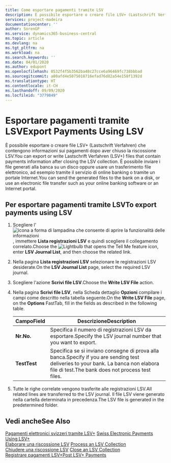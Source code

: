 ```yaml
---
title: Come esportare pagamenti tramite LSV
description: È possibile esportare o creare file LSV+ (Lastschrift Verfahren) che contengono informazioni sui pagamenti dopo aver chiuso la riscossione LSV. È possibile inviare i file generati alla banca su un disco oppure usare un trasferimento file elettronico, ad esempio tramite il servizio di online banking o tramite un portale Internet.
services: project-madeira
documentationcenter: ''
author: SorenGP
ms.service: dynamics365-business-central
ms.topic: article
ms.devlang: na
ms.tgt_pltfrm: na
ms.workload: na
ms.search.keywords: ''
ms.date: 04/01/2020
ms.author: edupont
ms.openlocfilehash: 0532f4f5b3562ba48c27cce6a96469fc738bbbad
ms.sourcegitcommit: a80afd4e5075018716efad76d82a54e158f1392d
ms.translationtype: HT
ms.contentlocale: it-CH
ms.lasthandoff: 09/09/2020
ms.locfileid: "3779849"
---
```

# <a name="export-payments-using-lsv"></a><span data-ttu-id="38610-104">Esportare pagamenti tramite LSV</span><span class="sxs-lookup"><span data-stu-id="38610-104">Export Payments Using LSV</span></span>
<span data-ttu-id="38610-105">È possibile esportare o creare file LSV+ (Lastschrift Verfahren) che contengono informazioni sui pagamenti dopo aver chiuso la riscossione LSV.</span><span class="sxs-lookup"><span data-stu-id="38610-105">You can export or write Lastschrift Verfahren (LSV+) files that contain payments information after closing the LSV collection.</span></span> <span data-ttu-id="38610-106">È possibile inviare i file generati alla banca su un disco oppure usare un trasferimento file elettronico, ad esempio tramite il servizio di online banking o tramite un portale Internet.</span><span class="sxs-lookup"><span data-stu-id="38610-106">You can send the generated files to the bank on a disk, or use an electronic file transfer such as your online banking software or an Internet portal.</span></span>  

## <a name="to-export-payments-using-lsv"></a><span data-ttu-id="38610-107">Per esportare pagamenti tramite LSV</span><span class="sxs-lookup"><span data-stu-id="38610-107">To export payments using LSV</span></span>  

1.  <span data-ttu-id="38610-108">Scegliere l'![icona a forma di lampadina che consente di aprire la funzionalità delle informazioni](../../media/ui-search/search_small.png "Informazioni sull'operazione che si desidera eseguire"), immettere **Lista registrazioni LSV** e quindi scegliere il collegamento correlato.</span><span class="sxs-lookup"><span data-stu-id="38610-108">Choose the ![Lightbulb that opens the Tell Me feature](../../media/ui-search/search_small.png "Tell me what you want to do") icon, enter **LSV Journal List**, and then choose the related link.</span></span>  
2.  <span data-ttu-id="38610-109">Nella pagina **Lista registrazioni LSV** selezionare le registrazioni LSV desiderate.</span><span class="sxs-lookup"><span data-stu-id="38610-109">On the **LSV Journal List** page, select the required LSV journal.</span></span>  
3.  <span data-ttu-id="38610-110">Scegliere l'azione **Scrivi file LSV**.</span><span class="sxs-lookup"><span data-stu-id="38610-110">Choose the **Write LSV File** action.</span></span>  
4.  <span data-ttu-id="38610-111">Nella pagina **Scrivi file LSV**, nella Scheda dettaglio **Opzioni** compilare i campi come descritto nella tabella seguente.</span><span class="sxs-lookup"><span data-stu-id="38610-111">On the **Write LSV File** page, on the **Options** FastTab, fill in the fields as described in the following table.</span></span>  

    |<span data-ttu-id="38610-112">Campo</span><span class="sxs-lookup"><span data-stu-id="38610-112">Field</span></span>|<span data-ttu-id="38610-113">Descrizione</span><span class="sxs-lookup"><span data-stu-id="38610-113">Description</span></span>|  
    |---------------------------------|---------------------------------------|  
    |<span data-ttu-id="38610-114">**Nr.**</span><span class="sxs-lookup"><span data-stu-id="38610-114">**No.**</span></span>|<span data-ttu-id="38610-115">Specifica il numero di registrazioni LSV da esportare.</span><span class="sxs-lookup"><span data-stu-id="38610-115">Specify the LSV journal number that you want to export.</span></span>|  
    |<span data-ttu-id="38610-116">**Test**</span><span class="sxs-lookup"><span data-stu-id="38610-116">**Test**</span></span>|<span data-ttu-id="38610-117">Specifica se si inviano consegne di prova alla banca.</span><span class="sxs-lookup"><span data-stu-id="38610-117">Specify if you are sending test deliveries to your bank.</span></span> <span data-ttu-id="38610-118">La banca non elabora file di test.</span><span class="sxs-lookup"><span data-stu-id="38610-118">The bank does not process test files.</span></span>|  

5.  <span data-ttu-id="38610-119">Tutte le righe correlate vengono trasferite alle registrazioni LSV.</span><span class="sxs-lookup"><span data-stu-id="38610-119">All related lines are transferred to the LSV journal.</span></span> <span data-ttu-id="38610-120">Il file LSV viene generato nella cartella determinata in precedenza.</span><span class="sxs-lookup"><span data-stu-id="38610-120">The LSV file is generated in the predetermined folder.</span></span>  

## <a name="see-also"></a><span data-ttu-id="38610-121">Vedi anche</span><span class="sxs-lookup"><span data-stu-id="38610-121">See Also</span></span>  
 <span data-ttu-id="38610-122">[Pagamenti elettronici svizzeri tramite LSV+](swiss-electronic-payments-using-lsv-.md) </span><span class="sxs-lookup"><span data-stu-id="38610-122">[Swiss Electronic Payments Using LSV+](swiss-electronic-payments-using-lsv-.md) </span></span>  
 <span data-ttu-id="38610-123">[Elaborare una riscossione LSV](how-to-process-an-lsv-collection.md) </span><span class="sxs-lookup"><span data-stu-id="38610-123">[Process an LSV Collection](how-to-process-an-lsv-collection.md) </span></span>  
 <span data-ttu-id="38610-124">[Chiudere una riscossione LSV](how-to-close-an-lsv-collection.md) </span><span class="sxs-lookup"><span data-stu-id="38610-124">[Close an LSV Collection](how-to-close-an-lsv-collection.md) </span></span>  
 [<span data-ttu-id="38610-125">Registrare pagamenti LSV+</span><span class="sxs-lookup"><span data-stu-id="38610-125">Post LSV+ Payments</span></span>](how-to-post-lsv-payments.md)
